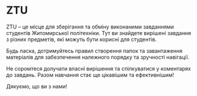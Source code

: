 # ZTU

ZTU – це місце для зберігання та обміну виконаними завданнями студентів Житомирської політехніки. Тут ви знайдете вирішені завдання з різних предметів, які можуть бути корисні для студентів.

Будь ласка, дотримуйтесь правил створення папок та завантаження матеріалів для забезпечення належного порядку та зручності навігації.

Не соромтеся долучати власні вирішення та спілкуватися у коментарях до завдань. Разом навчання стає ще цікавішим та ефективнішим!

Дякуємо, що ви з нами!
